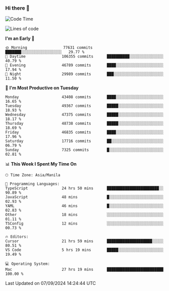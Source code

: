### Hi there 👋

<!--START_SECTION:waka-->
![Code Time](http://img.shields.io/badge/Code%20Time-5%2C520%20hrs%2047%20mins-blue)

![Lines of code](https://img.shields.io/badge/From%20Hello%20World%20I%27ve%20Written-117.4%20million%20lines%20of%20code-blue)

**I'm an Early 🐤** 

```text
🌞 Morning                77631 commits       ███████░░░░░░░░░░░░░░░░░░   29.77 % 
🌆 Daytime                106355 commits      ██████████░░░░░░░░░░░░░░░   40.79 % 
🌃 Evening                46789 commits       ████░░░░░░░░░░░░░░░░░░░░░   17.94 % 
🌙 Night                  29989 commits       ███░░░░░░░░░░░░░░░░░░░░░░   11.50 % 
```
📅 **I'm Most Productive on Tuesday** 

```text
Monday                   43408 commits       ████░░░░░░░░░░░░░░░░░░░░░   16.65 % 
Tuesday                  49367 commits       █████░░░░░░░░░░░░░░░░░░░░   18.93 % 
Wednesday                47375 commits       █████░░░░░░░░░░░░░░░░░░░░   18.17 % 
Thursday                 48738 commits       █████░░░░░░░░░░░░░░░░░░░░   18.69 % 
Friday                   46835 commits       ████░░░░░░░░░░░░░░░░░░░░░   17.96 % 
Saturday                 17716 commits       ██░░░░░░░░░░░░░░░░░░░░░░░   06.79 % 
Sunday                   7325 commits        █░░░░░░░░░░░░░░░░░░░░░░░░   02.81 % 
```


📊 **This Week I Spent My Time On** 

```text
🕑︎ Time Zone: Asia/Manila

💬 Programming Languages: 
TypeScript               24 hrs 50 mins      ███████████████████████░░   90.89 % 
JavaScript               48 mins             █░░░░░░░░░░░░░░░░░░░░░░░░   02.93 % 
YAML                     46 mins             █░░░░░░░░░░░░░░░░░░░░░░░░   02.83 % 
Other                    18 mins             ░░░░░░░░░░░░░░░░░░░░░░░░░   01.11 % 
TSConfig                 12 mins             ░░░░░░░░░░░░░░░░░░░░░░░░░   00.73 % 

🔥 Editors: 
Cursor                   21 hrs 59 mins      ████████████████████░░░░░   80.51 % 
VS Code                  5 hrs 19 mins       █████░░░░░░░░░░░░░░░░░░░░   19.49 % 

💻 Operating System: 
Mac                      27 hrs 19 mins      █████████████████████████   100.00 % 
```


 Last Updated on 07/09/2024 14:24:44 UTC
<!--END_SECTION:waka-->


<!--
**rad182/rad182** is a ✨ _special_ ✨ repository because its `README.md` (this file) appears on your GitHub profile.

Here are some ideas to get you started:

- 🔭 I’m currently working on ...
- 🌱 I’m currently learning ...
- 👯 I’m looking to collaborate on ...
- 🤔 I’m looking for help with ...
- 💬 Ask me about ...
- 📫 How to reach me: ...
- 😄 Pronouns: ...
- ⚡ Fun fact: ...
-->
